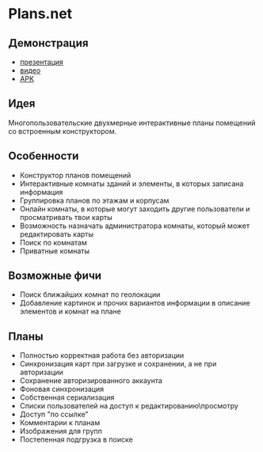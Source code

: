 # Plans.net
Демонстрация
------------
* [презентация]
* [видео]
* [APK]

[презентация]: https://docs.google.com/presentation/d/1ABSJsHkVaqpgQqQ1YXEBqMYor2R7t8-12MsSpaSfIwc/edit?usp=sharing
[видео]: https://youtu.be/g3LOm3XMufw
[APK]: https://drive.google.com/open?id=1uNbCwDd0VtIWy__wcP0CVCojCd-sZ3du

Идея
----
Многопользовательские двухмерные интерактивные планы помещений со встроенным конструктором.

Особенности
-----------
* Конструктор планов помещений
* Интерактивные комнаты зданий и элементы, в которых записана информация
* Группировка планов по этажам и корпусам
* Онлайн комнаты, в которые могут заходить другие пользователи и просматривать твои карты
* Возможность назначать администратора комнаты, который может редактировать карты
* Поиск по комнатам
* Приватные комнаты

Возможные фичи
--------------
* Поиск ближайших комнат по геолокации
* Добавление картинок и прочих вариантов информации в описание элементов и комнат на плане

Планы
-----
* Полностью корректная работа без авторизации
* Синхронизация карт при загрузке и сохранении, а не при авторизации
* Сохранение авторизированного аккаунта
* Фоновая синхронизация
* Собственная сериализация
* Списки пользователей на доступ к редактированию\просмотру
* Доступ "по ссылке"
* Комментарии к планам
* Изображения для групп
* Постепенная подгрузка в поиске
